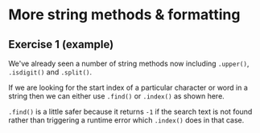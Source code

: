 # More string methods & formatting
## Exercise 1 (example)

We've already seen a number of string methods now including `.upper()`, `.isdigit()` and `.split()`.

If we are looking for the start index of a particular character or word in a string then we can either use `.find()` or `.index()` as shown here.

`.find()` is a little safer because it returns `-1` if the search text is not found rather than triggering a runtime error which `.index()` does in that case.
